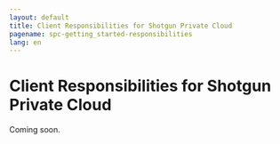 ```yaml
---
layout: default
title: Client Responsibilities for Shotgun Private Cloud
pagename: spc-getting_started-responsibilities
lang: en
---
```


# Client Responsibilities for Shotgun Private Cloud

Coming soon.